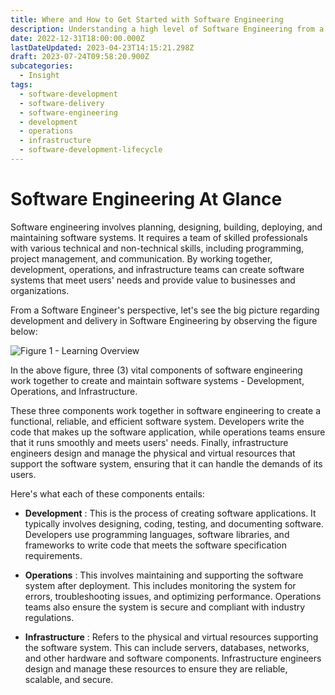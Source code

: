 ```yaml
---
title: Where and How to Get Started with Software Engineering
description: Understanding a high level of Software Engineering from a particular perspective helps a lot when you are new and have just started learning about it
date: 2022-12-31T18:00:00.000Z
lastDateUpdated: 2023-04-23T14:15:21.298Z
draft: 2023-07-24T09:58:20.900Z
subcategories:
  - Insight
tags:
  - software-development
  - software-delivery
  - software-engineering
  - development
  - operations
  - infrastructure
  - software-development-lifecycle
---
```




# Software Engineering At Glance

Software engineering involves planning, designing, building, deploying, and maintaining software systems. It requires a team of skilled professionals with various technical and non-technical skills, including programming, project management, and communication. By working together, development, operations, and infrastructure teams can create software systems that meet users' needs and provide value to businesses and organizations.

From a Software Engineer's perspective, let's see the big picture regarding development and delivery in Software Engineering by observing the figure below:

![Figure 1 - Learning Overview](/_assets/svg/learning-overview.drawio.svg)

In the above figure, three (3) vital components of software engineering work together to create and maintain software systems - Development, Operations, and Infrastructure.

These three components work together in software engineering to create a functional, reliable, and efficient software system. Developers write the code that makes up the software application, while operations teams ensure that it runs smoothly and meets users' needs. Finally, infrastructure engineers design and manage the physical and virtual resources that support the software system, ensuring that it can handle the demands of its users.

Here's what each of these components entails:

- **Development** : This is the process of creating software applications. It typically involves designing, coding, testing, and documenting software. Developers use programming languages, software libraries, and frameworks to write code that meets the software specification requirements.

- **Operations** : This involves maintaining and supporting the software system after deployment. This includes monitoring the system for errors, troubleshooting issues, and optimizing performance. Operations teams also ensure the system is secure and compliant with industry regulations.

- **Infrastructure** : Refers to the physical and virtual resources supporting the software system. This can include servers, databases, networks, and other hardware and software components. Infrastructure engineers design and manage these resources to ensure they are reliable, scalable, and secure.